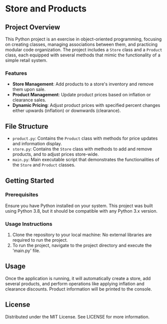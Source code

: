# Store and Products

## Project Overview

This Python project is an exercise in object-oriented programming, focusing on creating classes, managing associations between them, and practicing modular code organization. The project includes a `Store` class and a `Product` class, each equipped with several methods that mimic the functionality of a simple retail system.

### Features

- **Store Management**: Add products to a store's inventory and remove them upon sale.
- **Product Management**: Update product prices based on inflation or clearance sales.
- **Dynamic Pricing**: Adjust product prices with specified percent changes either upwards (inflation) or downwards (clearance).

## File Structure

- `product.py`: Contains the `Product` class with methods for price updates and information display.
- `store.py`: Contains the `Store` class with methods to add and remove products, and to adjust prices store-wide.
- `main.py`: Main executable script that demonstrates the functionalities of the `Store` and `Product` classes.

## Getting Started

### Prerequisites

Ensure you have Python installed on your system. This project was built using Python 3.8, but it should be compatible with any Python 3.x version.

### Usage Instructions

1. Clone the repository to your local machine:
No external libraries are required to run the project.
2. To run the project, navigate to the project directory and execute the 'main.py' file.

## Usage

Once the application is running, it will automatically create a store, add several products, and perform operations like applying inflation and clearance discounts. Product information will be printed to the console.

## License

Distributed under the MIT License. See LICENSE for more information.
